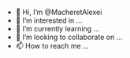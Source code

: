 - 👋 Hi, I’m @MacheretAlexei
- 👀 I’m interested in ...
- 🌱 I’m currently learning ...
- 💞️ I’m looking to collaborate on ...
- 📫 How to reach me ...

<!---
MacheretAlexei/MacheretAlexei is a ✨ special ✨ repository because its `README.md` (this file) appears on your GitHub profile.
You can click the Preview link to take a look at your changes.
--->
